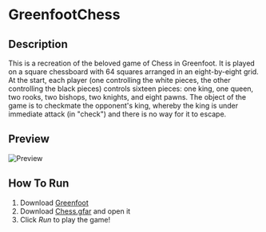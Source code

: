 # GreenfootChess

## Description
This is a recreation of the beloved game of Chess in Greenfoot. It is played on a square chessboard with 64 squares arranged in an eight-by-eight grid. 
At the start, each player (one controlling the white pieces, the other controlling the black pieces) controls sixteen pieces: one king, one queen, 
two rooks, two bishops, two knights, and eight pawns. The object of the game is to checkmate the opponent's king, whereby the king is under immediate 
attack (in "check") and there is no way for it to escape.

## Preview
![Preview](/GreenfootChess/images/preview.png)

## How To Run
1. Download [Greenfoot](https://www.greenfoot.org/download)
2. Download [Chess.gfar](/Chess.gfar) and open it
3. Click *Run* to play the game! 
